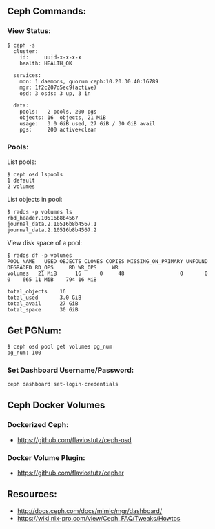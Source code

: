 ## Ceph Commands:

### View Status:

```
$ ceph -s
  cluster:
    id:     uuid-x-x-x-x
    health: HEALTH_OK

  services:
    mon: 1 daemons, quorum ceph:10.20.30.40:16789
    mgr: 1f2c207d5ec9(active)
    osd: 3 osds: 3 up, 3 in

  data:
    pools:   2 pools, 200 pgs
    objects: 16  objects, 21 MiB
    usage:   3.0 GiB used, 27 GiB / 30 GiB avail
    pgs:     200 active+clean
```

### Pools:

List pools:

```
$ ceph osd lspools
1 default
2 volumes
```

List objects in pool:

```
$ rados -p volumes ls
rbd_header.10516b8b4567
journal_data.2.10516b8b4567.1
journal_data.2.10516b8b4567.2
```

View disk space of a pool:

```
$ rados df -p volumes
POOL_NAME   USED OBJECTS CLONES COPIES MISSING_ON_PRIMARY UNFOUND DEGRADED RD_OPS     RD WR_OPS     WR
volumes   21 MiB      16      0     48                  0       0        0    665 11 MiB    794 16 MiB

total_objects    16
total_used       3.0 GiB
total_avail      27 GiB
total_space      30 GiB
```

## Get PGNum:

```
$ ceph osd pool get volumes pg_num
pg_num: 100
```

### Set Dashboard Username/Password:

```
ceph dashboard set-login-credentials
```

## Ceph Docker Volumes

### Dockerized Ceph:
- https://github.com/flaviostutz/ceph-osd

### Docker Volume Plugin:
- https://github.com/flaviostutz/cepher

## Resources:
- http://docs.ceph.com/docs/mimic/mgr/dashboard/
- https://wiki.nix-pro.com/view/Ceph_FAQ/Tweaks/Howtos
